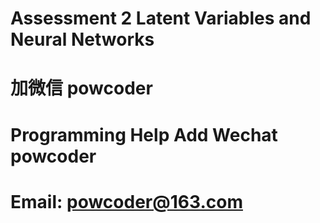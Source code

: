 # Assessment 2 Latent Variables and Neural Networks
# 加微信 powcoder

# Programming Help Add Wechat powcoder

# Email: powcoder@163.com

